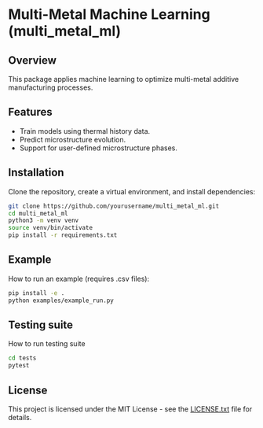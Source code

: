 # Multi-Metal Machine Learning (multi_metal_ml)

## Overview
This package applies machine learning to optimize multi-metal additive manufacturing processes.

## Features
- Train models using thermal history data.
- Predict microstructure evolution.
- Support for user-defined microstructure phases.

## Installation
Clone the repository, create a virtual environment, and install dependencies:
```bash
git clone https://github.com/yourusername/multi_metal_ml.git
cd multi_metal_ml
python3 -m venv venv
source venv/bin/activate
pip install -r requirements.txt
```

## Example
How to run an example (requires .csv files):
```bash
pip install -e .
python examples/example_run.py
```

## Testing suite
How to run testing suite
```bash
cd tests
pytest
```

## License
This project is licensed under the MIT License - see the [LICENSE.txt](LICENSE.txt) file for details.
